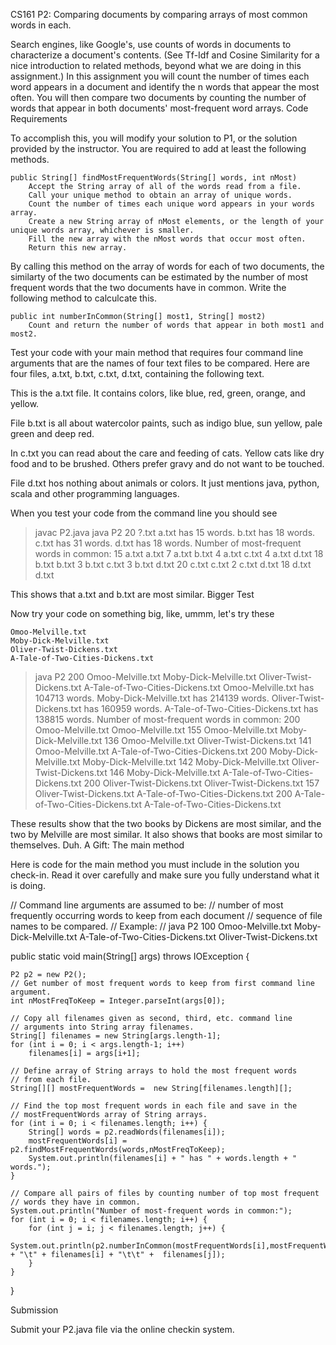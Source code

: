 
CS161 P2: Comparing documents by comparing arrays of most common words in each.

Search engines, like Google's, use counts of words in documents to characterize a document's contents. (See Tf-Idf and Cosine Similarity for a nice introduction to related methods, beyond what we are doing in this assignment.) In this assignment you will count the number of times each word appears in a document and identify the n words that appear the most often. You will then compare two documents by counting the number of words that appear in both documents' most-frequent word arrays.
Code Requirements

To accomplish this, you will modify your solution to P1, or the solution provided by the instructor. You are required to add at least the following methods.

    public String[] findMostFrequentWords(String[] words, int nMost)
        Accept the String array of all of the words read from a file.
        Call your unique method to obtain an array of unique words.
        Count the number of times each unique word appears in your words array.
        Create a new String array of nMost elements, or the length of your unique words array, whichever is smaller.
        Fill the new array with the nMost words that occur most often.
        Return this new array.

By calling this method on the array of words for each of two documents, the similarty of the two documents can be estimated by the number of most frequent words that the two documents have in common. Write the following method to calculcate this.

    public int numberInCommon(String[] most1, String[] most2)
        Count and return the number of words that appear in both most1 and most2.

Test your code with your main method that requires four command
    line arguments that are the names of four text files to be compared. Here are four files, a.txt, b.txt, c.txt, d.txt, containing the following text.

This is the a.txt file.  It contains colors, like blue,
red, green, orange, and yellow.

File b.txt is all about watercolor paints, such as indigo blue,
sun yellow, pale green and deep red.

In c.txt you can read about the care and feeding of cats. Yellow cats like dry food and to be
brushed.  Others prefer gravy and do not want to be touched.

File d.txt hos nothing about animals or colors.  It just mentions java, python, scala and
other programming languages.

When you test your code from the command line you should see

> javac P2.java
> java P2 20 ?.txt
a.txt has 15 words.
b.txt has 18 words.
c.txt has 31 words.
d.txt has 18 words.
Number of most-frequent words in common:
15   a.txt           a.txt
7    a.txt           b.txt
4    a.txt           c.txt
4    a.txt           d.txt
18   b.txt           b.txt
3    b.txt           c.txt
3    b.txt           d.txt
20   c.txt           c.txt
2    c.txt           d.txt
18   d.txt           d.txt

This shows that a.txt and b.txt are most similar.
Bigger Test

Now try your code on something big, like, ummm, let's try these

    Omoo-Melville.txt
    Moby-Dick-Melville.txt
    Oliver-Twist-Dickens.txt
    A-Tale-of-Two-Cities-Dickens.txt

> java P2 200 Omoo-Melville.txt Moby-Dick-Melville.txt Oliver-Twist-Dickens.txt A-Tale-of-Two-Cities-Dickens.txt
Omoo-Melville.txt has 104713 words.
Moby-Dick-Melville.txt has 214139 words.
Oliver-Twist-Dickens.txt has 160959 words.
A-Tale-of-Two-Cities-Dickens.txt has 138815 words.
Number of most-frequent words in common:
200  Omoo-Melville.txt               Omoo-Melville.txt
155  Omoo-Melville.txt               Moby-Dick-Melville.txt
136  Omoo-Melville.txt               Oliver-Twist-Dickens.txt
141  Omoo-Melville.txt               A-Tale-of-Two-Cities-Dickens.txt
200  Moby-Dick-Melville.txt          Moby-Dick-Melville.txt
142  Moby-Dick-Melville.txt          Oliver-Twist-Dickens.txt
146  Moby-Dick-Melville.txt          A-Tale-of-Two-Cities-Dickens.txt
200  Oliver-Twist-Dickens.txt                Oliver-Twist-Dickens.txt
157  Oliver-Twist-Dickens.txt                A-Tale-of-Two-Cities-Dickens.txt
200  A-Tale-of-Two-Cities-Dickens.txt                A-Tale-of-Two-Cities-Dickens.txt

These results show that the two books by Dickens are most similar, and the two by Melville are most similar. It also shows that books are most similar to themselves. Duh.
A Gift: The main method

Here is code for the main method you must include in the solution you check-in. Read it over carefully and make sure you fully understand what it is doing.

// Command line arguments are assumed to be:
//    number of most frequently occurring words to keep from each document
//    sequence of file names to be compared.
// Example:
//   java P2 100 Omoo-Melville.txt Moby-Dick-Melville.txt A-Tale-of-Two-Cities-Dickens.txt Oliver-Twist-Dickens.txt

public static void main(String[] args) throws IOException {

    P2 p2 = new P2();
    // Get number of most frequent words to keep from first command line argument.
    int nMostFreqToKeep = Integer.parseInt(args[0]);

    // Copy all filenames given as second, third, etc. command line
    // arguments into String array filenames.
    String[] filenames = new String[args.length-1];
    for (int i = 0; i < args.length-1; i++)
        filenames[i] = args[i+1];

    // Define array of String arrays to hold the most frequent words
    // from each file.
    String[][] mostFrequentWords =  new String[filenames.length][];

    // Find the top most frequent words in each file and save in the
    // mostFrequentWords array of String arrays.
    for (int i = 0; i < filenames.length; i++) {
        String[] words = p2.readWords(filenames[i]);
        mostFrequentWords[i] = p2.findMostFrequentWords(words,nMostFreqToKeep);
        System.out.println(filenames[i] + " has " + words.length + " words.");
    }

    // Compare all pairs of files by counting number of top most frequent
    // words they have in common.
    System.out.println("Number of most-frequent words in common:");
    for (int i = 0; i < filenames.length; i++) {
        for (int j = i; j < filenames.length; j++) {
            System.out.println(p2.numberInCommon(mostFrequentWords[i],mostFrequentWords[j]) + "\t" + filenames[i] + "\t\t" +  filenames[j]);
        }
    }
}

Submission

Submit your P2.java file via the online checkin system.

